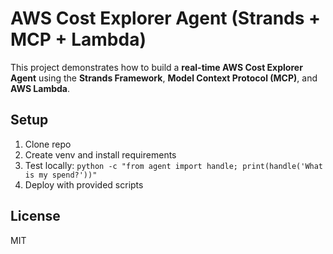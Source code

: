 # AWS Cost Explorer Agent (Strands + MCP + Lambda)

This project demonstrates how to build a **real-time AWS Cost Explorer Agent** using the **Strands Framework**, **Model Context Protocol (MCP)**, and **AWS Lambda**.

## Setup
1. Clone repo
2. Create venv and install requirements
3. Test locally: `python -c "from agent import handle; print(handle('What is my spend?'))"`
4. Deploy with provided scripts

## License
MIT

